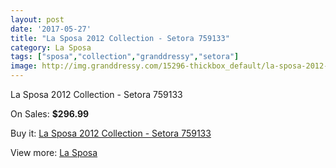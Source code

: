 ```yaml
---
layout: post
date: '2017-05-27'
title: "La Sposa 2012 Collection - Setora 759133"
category: La Sposa
tags: ["sposa","collection","granddressy","setora"]
image: http://img.granddressy.com/15296-thickbox_default/la-sposa-2012-collection-setora-759133.jpg
---
```

La Sposa 2012 Collection - Setora 759133

On Sales: **$296.99**
<a href="https://www.granddressy.com/en/la-sposa/14325-la-sposa-2012-collection-setora-759133.html"><amp-img layout="responsive" width="600" height="600" src="//img.granddressy.com/15296-thickbox_default/la-sposa-2012-collection-setora-759133.jpg" alt="La Sposa 2012 Collection - Setora 759133 0" /></a>

Buy it: [La Sposa 2012 Collection - Setora 759133](https://www.granddressy.com/en/la-sposa/14325-la-sposa-2012-collection-setora-759133.html "La Sposa 2012 Collection - Setora 759133")

View more: [La Sposa](https://www.granddressy.com/en/223-la-sposa "La Sposa")